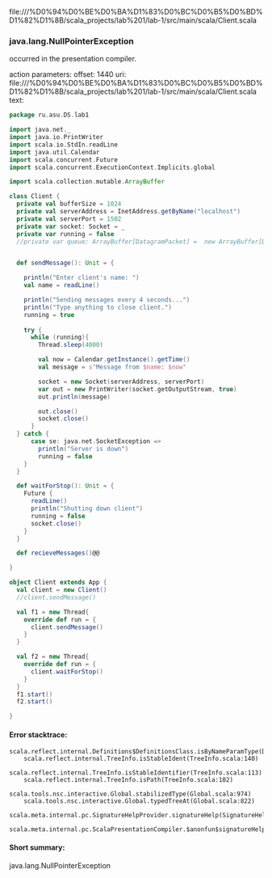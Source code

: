 file://<HOME>/%D0%94%D0%BE%D0%BA%D1%83%D0%BC%D0%B5%D0%BD%D1%82%D1%8B/scala_projects/lab%201/lab-1/src/main/scala/Client.scala
### java.lang.NullPointerException

occurred in the presentation compiler.

action parameters:
offset: 1440
uri: file://<HOME>/%D0%94%D0%BE%D0%BA%D1%83%D0%BC%D0%B5%D0%BD%D1%82%D1%8B/scala_projects/lab%201/lab-1/src/main/scala/Client.scala
text:
```scala
package ru.asu.DS.lab1

import java.net._
import java.io.PrintWriter
import scala.io.StdIn.readLine
import java.util.Calendar
import scala.concurrent.Future
import scala.concurrent.ExecutionContext.Implicits.global

import scala.collection.mutable.ArrayBuffer

class Client {
  private val bufferSize = 1024
  private val serverAddress = InetAddress.getByName("localhost")
  private val serverPort = 1502
  private var socket: Socket = _
  private var running = false
  //private var queue: ArrayBuffer[DatagramPacket] =  new ArrayBuffer[DatagramPacket]


  def sendMessage(): Unit = {

    println("Enter client's name: ")
    val name = readLine()   

    println("Sending messages every 4 seconds...")
    println("Type anything to close client.")
    running = true
    
    try {
      while (running){
        Thread.sleep(4000)

        val now = Calendar.getInstance().getTime()
        val message = s"Message from $name: $now"   

        socket = new Socket(serverAddress, serverPort)
        var out = new PrintWriter(socket.getOutputStream, true)
        out.println(message)

        out.close()
        socket.close()
      }
  } catch {
      case se: java.net.SocketException =>
        println("Server is down")
        running = false
    }
  }

  def waitForStop(): Unit = {
    Future {
      readLine()
      println("Shutting down client")
      running = false
      socket.close()
    }
  }

  def recieveMessages()@@

}

object Client extends App {
  val client = new Client()
  //client.sendMessage()

  val f1 = new Thread{
    override def run = {
      client.sendMessage()
    }
  }

  val f2 = new Thread{
    override def run = {
      client.waitForStop()
    }
  }
  f1.start()
  f2.start()

}

```



#### Error stacktrace:

```
scala.reflect.internal.Definitions$DefinitionsClass.isByNameParamType(Definitions.scala:420)
	scala.reflect.internal.TreeInfo.isStableIdent(TreeInfo.scala:140)
	scala.reflect.internal.TreeInfo.isStableIdentifier(TreeInfo.scala:113)
	scala.reflect.internal.TreeInfo.isPath(TreeInfo.scala:102)
	scala.tools.nsc.interactive.Global.stabilizedType(Global.scala:974)
	scala.tools.nsc.interactive.Global.typedTreeAt(Global.scala:822)
	scala.meta.internal.pc.SignatureHelpProvider.signatureHelp(SignatureHelpProvider.scala:23)
	scala.meta.internal.pc.ScalaPresentationCompiler.$anonfun$signatureHelp$1(ScalaPresentationCompiler.scala:282)
```
#### Short summary: 

java.lang.NullPointerException